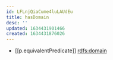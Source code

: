 ```yaml
---
id: LFLnjQiaCume4luLAUdEu
title: hasDomain
desc: ''
updated: 1634431901466
created: 1634431876026
---
```



- [[p.equivalentPredicate]] [rdfs:domain](http://www.w3.org/2000/01/rdf-schema#domain)

